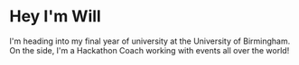 # Hey I'm Will

I'm heading into my final year of university at the University of Birmingham. On the side, I'm a Hackathon Coach working with events all over the world!
